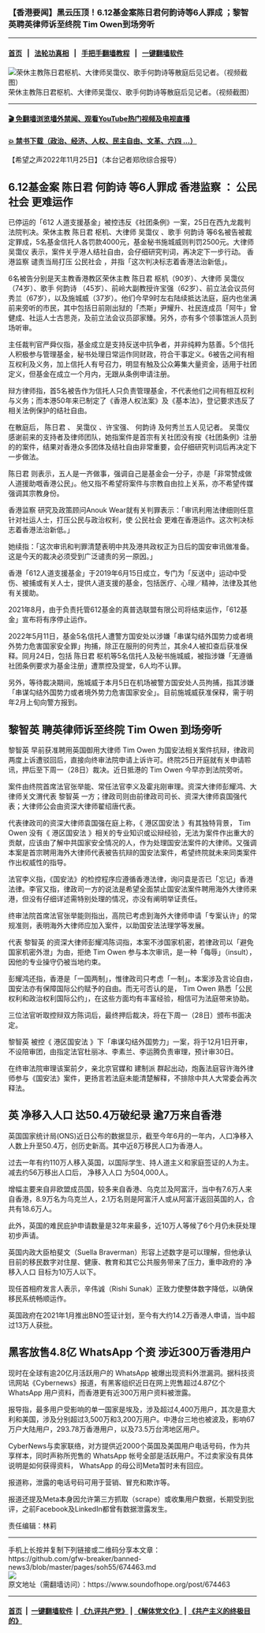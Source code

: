 ### 【香港要闻】黑云压顶！6.12基金案陈日君何韵诗等6人罪成 ；黎智英聘英律师诉至终院 Tim Owen到场旁听
------------------------

#### [首页](https://github.com/gfw-breaker/banned-news3/blob/master/README.md) &nbsp;&nbsp;|&nbsp;&nbsp; [法轮功真相](https://github.com/begood0513/basic/blob/master/README.md)  &nbsp;&nbsp;|&nbsp;&nbsp; [手把手翻墙教程](https://github.com/gfw-breaker/guides/wiki)  &nbsp;&nbsp;|&nbsp;&nbsp; [一键翻墙软件](https://github.com/gfw-breaker/nogfw/blob/master/README.md)  



<div><img alt="荣休主教陈日君枢机、大律师吴霭仪、歌手何韵诗等散庭后见记者。（视频截图）" src="https://img.soundofhope.org/2022-11/picture1-1669401828309.jpg"/>
<br/><figcaption class="caption">
 荣休主教陈日君枢机、大律师吴霭仪、歌手何韵诗等散庭后见记者。（视频截图）
</figcaption></div><hr/>

#### [ 🎬  免翻墙浏览墙外禁闻、观看YouTube热门视频及电视直播](https://github.com/gfw-breaker/HelloWorld)

#### [ 💥  禁书下载（政治、经济、人权、民主自由、文革、六四 ...）](https://github.com/gfw-breaker/books/blob/master/README.md)

<div><div class="Content__Wrapper sc-1bvya0-0 elmmKw article_body" itemprop="articleBody">
 <div id="post_place_1">
 </div>
 <p class="meta-top">
  <span class="meta">
   【希望之声2022年11月25日】（本台记者郑欣综合报导）
  </span>
 </p>
 <h2>
  <strong>
   <ok href="/term/811695">
    6.12基金案
   </ok>
   <ok href="/term/88245">
    陈日君
   </ok>
   <ok href="/term/3593">
    何韵诗
   </ok>
   等6人罪成
   <ok href="/term/102445">
    香港监察
   </ok>
   ：
   <ok href="/term/7909">
    公民社会
   </ok>
   更难运作
  </strong>
 </h2>
 <p>
  已停运的「612 人道支援基金」被控违反《社团条例》一案，25日在西九龙裁判法院判决。荣休主教
  <ok href="/term/88245">
   陈日君
  </ok>
  枢机、大律师
  <ok href="/term/129716">
   吴霭仪
  </ok>
  、歌手
  <ok href="/term/3593">
   何韵诗
  </ok>
  等6名被告被裁定罪成，5名基金信托人各罚款4000元，基金秘书施城威则判罚2500元。大律师
  <ok href="/term/129716">
   吴霭仪
  </ok>
  表示，案件关乎港人结社自由，会仔细研究判词，再决定下一步行动。
  <ok href="/term/102445">
   香港监察
  </ok>
  谴责当局打压
  <ok href="/term/7909">
   公民社会
  </ok>
  ，并指「这次判决标志着香港法治新低」。
 </p>
 <p>
  6名被告分别是天主教香港教区荣休主教
  <ok href="/term/88245">
   陈日君
  </ok>
  枢机（90岁）、大律师
  <ok href="/term/129716">
   吴霭仪
  </ok>
  （74岁）、歌手
  <ok href="/term/3593">
   何韵诗
  </ok>
  （45岁）、前岭大副教授许宝强（62岁）、前立法会议员何秀兰（67岁），以及施城威（37岁）。他们今早9时左右陆续抵达法庭，庭内也坐满前来旁听的市民，其中包括日前刚出狱的「杰斯」尹耀升、社民连成员「阿牛」曾健成、社运人士古思尧，及前立法会议员邵家臻。另外，亦有多个领事馆派人员到场听审。
 </p>
 <p>
  主任裁判官严舜仪指，基金成立是支持反送中抗争者，并非纯粹为慈善。5个信托人积极参与管理基金，秘书处理日常运作同财政，符合干事定义。6被告之间有相互权利及义务，加上信托人有号召力，明显有触及公众筹集大量资金，适用于社团定义，但基金在成立一个月内，无跟从条例申请注册。
 </p>
 <p>
  辩方律师指，首5名被告作为信托人只负责管理基金，不代表他们之间有相互权利与义务；而本港50年来已制定了《香港人权法案》及《基本法》，登记要求违反了相关法例保护的结社自由。
 </p>
 <p>
  在散庭后，
  <ok href="/term/88245">
   陈日君
  </ok>
  、
  <ok href="/term/129716">
   吴霭仪
  </ok>
  、许宝强、
  <ok href="/term/3593">
   何韵诗
  </ok>
  及何秀兰五人见记者。
  <ok href="/term/129716">
   吴霭仪
  </ok>
  感谢前来的支持者及律师团队，她指案件是首宗有关社团没有按《社团条例》注册的的案件，结果对香港众多团体及结社自由非常重要，会仔细研究判词后再决定下一步做法。
 </p>
 <p>
  <ok href="/term/88245">
   陈日君
  </ok>
  则表示，五人是一齐做事，强调自己是基金会一分子，亦是「非常赞成做人道援助嘅香港公民」。他又指不希望将案件与宗教自由拉上关系，亦不希望传媒强调其宗教身份。
 </p>
 <p>
  <ok href="/term/102445">
   香港监察
  </ok>
  研究及政策顾问Anouk Wear就有关判罪表示：「审讯利用法律细则任意针对社运人士，打压公民与政治权利，使
  <ok href="/term/7909">
   公民社会
  </ok>
  更难在香港运作。这次判决标志着香港法治新低。」
 </p>
 <p>
  她续指：「这次审讯和判罪清楚表明中共及港共政权正为日后的国安审讯做准备。这是今天的裁决必须受到广泛谴责的另一原因。」
 </p>
 <p>
  香港「612人道支援基金」于2019年6月15日成立，专门为「反送中」运动中受伤、被捕或有关人士，提供人道支援的基金，包括医疗、心理／精神，法律及其他有关援助。
 </p>
 <p>
  2021年8月，由于负责托管612基金的真普选联盟有限公司将结束运作，「612基金」宣布将有序停止运作。
 </p>
 <p>
  2022年5月11日，基金5名信托人遭警方国安处以涉嫌「串谋勾结外国势力或者境外势力危害国家安全罪」拘捕，除正在服刑的何秀兰，其余4人被扣查后获准保释。同月24日，包括
  <ok href="/term/88245">
   陈日君
  </ok>
  枢机等5名信托人及秘书施城威，被指涉嫌「无遵循社团条例要求为基金注册」遭票控及提堂，6人均不认罪。
 </p>
 <p>
  另外，等待裁决期间，施城威于本月5日在机场被警方国安处人员拘捕，指其涉嫌「串谋勾结外国势力或者境外势力危害国家安全」。目前施城威获准保释，需于明年2月上旬向警方报到。
 </p>
 <h2>
  <strong>
   <ok href="/term/144108">
    黎智英
   </ok>
   聘英律师诉至终院
   <ok href="/term/797115">
    Tim Owen
   </ok>
   到场旁听
  </strong>
 </h2>
 <p>
  <ok href="/term/144108">
   黎智英
  </ok>
  早前获准聘用英国御用大律师
  <ok href="/term/797115">
   Tim Owen
  </ok>
  为国安法相关案件抗辩，律政司两度上诉遭驳回后，直接向终审法院申请上诉许可。终院25日开庭就有关申请聆讯，押后至下周一（28日）裁决。近日抵港的
  <ok href="/term/797115">
   Tim Owen
  </ok>
  今早亦到法院旁听。
 </p>
 <p>
  案件由终院首席法官张举能、常任法官李义及霍兆刚审理。资深大律师彭耀鸿、大律师关文渭代表
  <ok href="/term/144108">
   黎智英
  </ok>
  一方；律政司则由前律政司司长、资深大律师袁国强代表；大律师公会由资深大律师翟绍唐代表。
 </p>
 <p>
  代表律政司的资深大律师袁国强在庭上称，《
  <ok href="/term/291820">
   港区国安法
  </ok>
  》有其独特背景，
  <ok href="/term/797115">
   Tim Owen
  </ok>
  没有《
  <ok href="/term/291820">
   港区国安法
  </ok>
  》相关的专业知识或讼辩经验，无法为案件作出重大的贡献，应该由了解中共国家安全情况的人，作为处理国安法案件的大律师。又强调本案是首宗聘用海外大律师代表被告抗辩的国安法案件，希望终院就未来同类案件作出权威性的指导。
 </p>
 <p>
  法官李义指，《国安法》的检控程序应遵循香港法律，询问袁是否已「忘记」香港法律。李官又指，律政司一方的说法是希望全面禁止国安法案件聘用海外大律师来港，但没有仔细详述需特别处理的情况，亦没有阐明举证责任。
 </p>
 <p>
  终审法院首席法官张举能则指出，高院已考虑到海外大律师申请「专案认许」的常规准则，表明海外大律师应加入案件，以助国安法法理学等发展。
 </p>
 <p>
  代表
  <ok href="/term/144108">
   黎智英
  </ok>
  的资深大律师彭耀鸿陈词指，本案不涉国家机密，若律政司以「避免国家机密外泄」为由，拒绝
  <ok href="/term/797115">
   Tim Owen
  </ok>
  参与本次审讯，是一种「侮辱」（insult），因他的专业操守仍被当地约束。
 </p>
 <p>
  彭耀鸿还指，香港是「一国两制」，惟律政司只考虑「一制」。本案涉及言论自由，国安法亦有保障国际公约赋予的自由。而无可否认的是，
  <ok href="/term/797115">
   Tim Owen
  </ok>
  熟悉「公民权利和政治权利国际公约」，在这些方面均有丰富经验，相信可为法庭带来协助。
 </p>
 <p>
  三位法官听取控辩双方陈词后，最终押后裁决，将在下周一（28日）颁布书面决定。
 </p>
 <p>
  <ok href="/term/144108">
   黎智英
  </ok>
  被控《
  <ok href="/term/291820">
   港区国安法
  </ok>
  》下「串谋勾结外国势力」一案，将于12月1日开审，不设陪审团，由指定法官杜丽冰、李素兰、李运腾负责审理，预计审30日。
 </p>
 <p>
  在终审法院审理该案前夕，亲北京官媒和
  <ok href="/term/12112">
   建制派
  </ok>
  群起出动，炮轰法庭容许海外律师参与《国安法》案件，更扬言若法庭未能清楚解释，不排除中共人大常委会再次释法。
 </p>
 <h2>
  <strong>
   英
   <ok href="/term/811698">
    净移入人口
   </ok>
   达50.4万破纪录 逾7万来自香港
  </strong>
 </h2>
 <p>
  英国国家统计局(ONS)近日公布的数据显示，截至今年6月的一年内，人口净移入人数上升至50.4万，创历史新高。其中近8万移民人口为香港人。
 </p>
 <p>
  过去一年有约110万人移入英国，以国际学生、持人道主义和家庭签证的人为主。减去约56万移出人口后，
  <ok href="/term/811698">
   净移入人口
  </ok>
  为504,000人。
 </p>
 <p>
  增幅主要来自非欧盟成员国，较多来自香港、乌克兰及阿富汗，当中有7.6万人来自香港，8.9万名为乌克兰人，2.1万名则是阿富汗人或从阿富汗返回英国的人，合共有18.6万人。
 </p>
 <p>
  此外，英国的难民庇护申请数量是32年来最多，近10万人等候了6个月仍未获处理初步声请。
 </p>
 <p>
  英国内政大臣柏斐文（Suella Braverman）形容上述数字是可以理解，但他承认目前的移民数字对住屋、健康、教育和其它公共服务带来了压力，重申政府的
  <ok href="/term/811698">
   净移入人口
  </ok>
  目标为10万人以下。
 </p>
 <p>
  现任首相府发言人表示，辛伟诚（Rishi Sunak）正致力使整体数字降低，以确保移民系统畅顺运作。
 </p>
 <p>
  英国政府在2021年1月推出BNO签证计划，至今有大约14.2万香港人申请，当中超过13万人获批。
 </p>
 <h2>
  <strong>
   黑客放售4.8亿
   <ok href="/term/1026">
    WhatsApp
   </ok>
   <ok href="/term/9687">
    个资
   </ok>
   涉近300万香港用户
  </strong>
 </h2>
 <p>
  现时在全球有逾20亿月活跃用户的
  <ok href="/term/1026">
   WhatsApp
  </ok>
  被爆出现资料外泄漏洞。据科技资讯网站《Cybernews》报道，有黑客组织近日在网上兜售超过4.87亿个
  <ok href="/term/1026">
   WhatsApp
  </ok>
  用户资料，而香港更有近300万用户资料被泄露。
 </p>
 <p>
  报导指，最多用户受影响的单一国家是埃及，涉及超过4,400万用户，其次是意大利和美国，涉及分别超过3,500万和3,200万用户。中港台三地也被波及，影响67万户大陆用户，293.78万香港用户，以及73.5万台湾地区用户。
 </p>
 <p>
  CyberNews与卖家联络，对方提供近2000个英国及美国用户电话号码，作为共享样本，同时声称所兜售的
  <ok href="/term/1026">
   WhatsApp
  </ok>
  帐号全部是活跃用户。不过卖家没有具体说明是如何获得资料，
  <ok href="/term/1026">
   WhatsApp
  </ok>
  的母公司Meta暂时未有回应。
 </p>
 <p>
  报道称，泄露的电话号码可用于营销、冒充和欺诈等。
 </p>
 <p>
  报道还提及Meta本身因允许第三方抓取（scrape）或收集用户数据，长期受到批评，之前Facebook及LinkedIn都曾有数据泄露发生。
 </p>
 <p class="meta-btm">
  责任编辑：林莉
 </p>
</div>
</div>
<hr/>
手机上长按并复制下列链接或二维码分享本文章：<br/>
https://github.com/gfw-breaker/banned-news3/blob/master/pages/soh55/674463.md <br/>
<a href='https://github.com/gfw-breaker/banned-news3/blob/master/pages/soh55/674463.md'><img src='https://github.com/gfw-breaker/banned-news3/blob/master/pages/soh55/674463.md.png'/></a> <br/>
原文地址（需翻墙访问）：https://www.soundofhope.org/post/674463


------------------------
#### [首页](https://github.com/gfw-breaker/banned-news3/blob/master/README.md) &nbsp;|&nbsp; [一键翻墙软件](https://github.com/gfw-breaker/nogfw/blob/master/README.md) &nbsp;| [《九评共产党》](https://github.com/gfw-breaker/9ping.md/blob/master/README.md#九评之一评共产党是什么) | [《解体党文化》](https://github.com/gfw-breaker/jtdwh.md/blob/master/README.md) | [《共产主义的终极目的》](https://github.com/gfw-breaker/gczydzjmd.md/blob/master/README.md)


<img src='http://gfw-breaker.win/banned-news3/pages/soh55/674463.md' width='0px' height='0px'/>